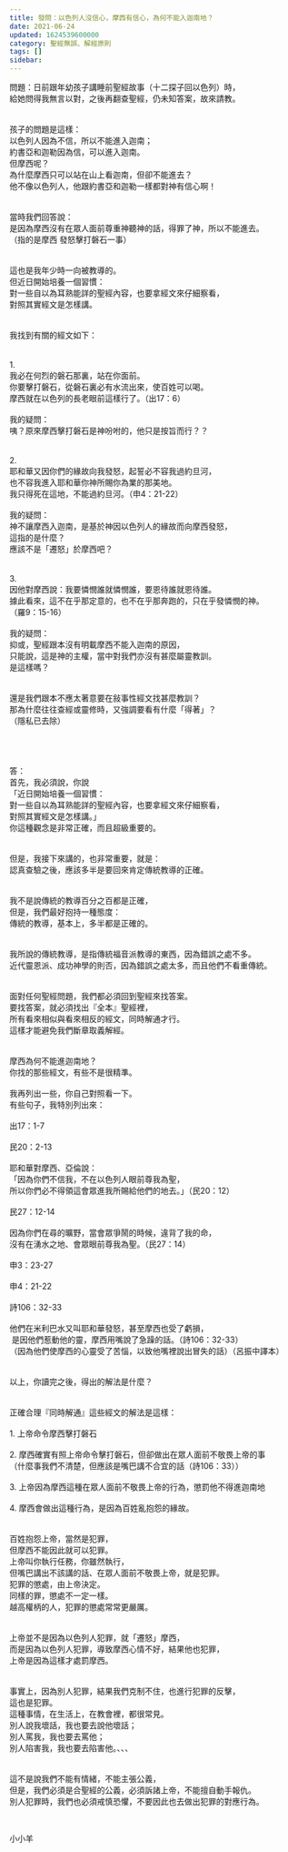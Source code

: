 ```yaml
---
title: 發問：以色列人沒信心，摩西有信心，為何不能入迦南地？
date: 2021-06-24
updated: 1624539600000
category: 聖經無誤、解經原則
tags: []
sidebar: 
---
```


<div>問題：日前跟年幼孩子講睡前聖經故事（十二探子回以色列）時，</div>
<div>給她問得我無言以對，之後再翻查聖經，仍未知答案，故來請教。</div>
<div> </div>
<div> </div>
<div>孩子的問題是這樣：</div>
<div>以色列人因為不信，所以不能進入迦南；</div>
<div>約書亞和迦勒因為信，可以進入迦南。</div>
<div>但摩西呢？</div>
<div>為什麼摩西只可以站在山上看迦南，但卻不能進去？</div>
<div>他不像以色列人，他跟約書亞和迦勒一樣都對神有信心啊！</div>
<div> </div>
<div> </div>
<div>當時我們回答說：</div>
<div>是因為摩西沒有在眾人面前尊重神聽神的話，得罪了神，所以不能進去。</div>
<div>（指的是摩西 發怒擊打磐石一事）</div>
<div> </div>
<div> </div>
<div>這也是我年少時一向被教導的。 </div>
<div>但近日開始培養一個習慣：</div>
<div>對一些自以為耳熟能詳的聖經內容，也要拿經文來仔細察看，</div>
<div>對照其實經文是怎樣講。</div>
<div> </div>
<div> </div>
<div>我找到有關的經文如下：</div>
<div> </div>
<div> </div>
<div>1.<span style="white-space:pre"> </span></div>
<div>我必在何烈的磐石那裏，站在你面前。</div>
<div>你要擊打磐石，從磐石裏必有水流出來，使百姓可以喝。</div>
<div>摩西就在以色列的長老眼前這樣行了。（出17：6）</div>
<div> </div>
<div>我的疑問：</div>
<div>咦？原來摩西擊打磐石是神吩咐的，他只是按旨而行？？</div>
<div> </div>
<div> </div>
<div>2.</div>
<div>耶和華又因你們的緣故向我發怒，起誓必不容我過約旦河，</div>
<div>也不容我進入耶和華你神所賜你為業的那美地。</div>
<div>我只得死在這地，不能過約旦河。（申4：21-22）</div>
<div> </div>
<div>我的疑問：</div>
<div>神不讓摩西入迦南，是基於神因以色列人的緣故而向摩西發怒，</div>
<div>這指的是什麼？</div>
<div>應該不是「遷怒」於摩西吧？</div>
<div> </div>
<div> </div>
<div>3.</div>
<div>因他對摩西說：我要憐憫誰就憐憫誰，要恩待誰就恩待誰。</div>
<div>據此看來，這不在乎那定意的，也不在乎那奔跑的，只在乎發憐憫的神。</div>
<div>（羅9：15-16）</div>
<div> </div>
<div>我的疑問：</div>
<div>抑或，聖經跟本沒有明載摩西不能入迦南的原因，</div>
<div>只能說，這是神的主權，當中對我們亦沒有甚麼屬靈教訓。</div>
<div>是這樣嗎？</div>
<div> </div>
<div> </div>
<div>還是我們跟本不應太著意要在敍事性經文找甚麼教訓？</div>
<div>那為什麼往往查經或靈修時，又強調要看有什麼「得著」？</div>
<div>（隱私已去除）</div>
<div> </div>
<div> </div>
<div> </div>
<div> </div>
<div>答：</div>
<div>首先，我必須說，你說</div>
<div>「近日開始培養一個習慣：</div>
<div>對一些自以為耳熟能詳的聖經內容，也要拿經文來仔細察看，</div>
<div>對照其實經文是怎樣講。」</div>
<div>你這種觀念是非常正確，而且超級重要的。</div>
<div> </div>
<div> </div>
<div>但是，我接下來講的，也非常重要，就是：</div>
<div>認真查驗之後，應該多半是要回來肯定傳統教導的正確。</div>
<div> </div>
<div> </div>
<div>我不是說傳統的教導百分之百都是正確，</div>
<div>但是，我們最好抱持一種態度：</div>
<div>傳統的教導，基本上，多半都是正確的。</div>
<div> </div>
<div> </div>
<div>我所說的傳統教導，是指傳統福音派教導的東西，因為錯誤之處不多。</div>
<div>近代靈恩派、成功神學的則否，因為錯誤之處太多，而且他們不看重傳統。</div>
<div> </div>
<div> </div>
<div>面對任何聖經問題，我們都必須回到聖經來找答案。</div>
<div>要找答案，就必須找出『全本』聖經裡，</div>
<div>所有看來相似與看來相反的經文，同時解通才行。</div>
<div>這樣才能避免我們斷章取義解經。</div>
<div> </div>
<div> </div>
<div>摩西為何不能進迦南地？</div>
<div>你找的那些經文，有些不是很精準。</div>
<div> </div>
<div>我再列出一些，你自己對照看一下。</div>
<div>有些句子，我特別列出來：</div>
<div> </div>
<div>出17：1-7</div>
<div> </div>
<div>民20：2-13</div>
<div> </div>
<div>耶和華對摩西、亞倫說：</div>
<div>「因為你們不信我，不在以色列人眼前尊我為聖，</div>
<div>所以你們必不得領這會眾進我所賜給他們的地去。」（民20：12）</div>
<div> </div>
<div>民27：12-14</div>
<div> </div>
<div>因為你們在尋的曠野，當會眾爭鬧的時候，違背了我的命，</div>
<div>沒有在湧水之地、會眾眼前尊我為聖。（民27：14）</div>
<div> </div>
<div>申3：23-27</div>
<div> </div>
<div>申4：21-22</div>
<div> </div>
<div>詩106：32-33</div>
<div> </div>
<div>他們在米利巴水又叫耶和華發怒，甚至摩西也受了虧損，</div>
<div> 是因他們惹動他的靈，摩西用嘴說了急躁的話。（詩106：32-33）</div>
<div>（因為他們使摩西的心靈受了苦惱，以致他嘴裡說出冒失的話）（呂振中譯本）</div>
<div> </div>
<div> </div>
<div>以上，你讀完之後，得出的解法是什麼？</div>
<div> </div>
<div> </div>
<div>正確合理『同時解通』這些經文的解法是這樣：</div>
<div> </div>
<div>1.<span style="white-space:pre"> </span>上帝命令摩西擊打磐石</div>
<div> </div>
<div>2.<span style="white-space:pre"> </span>摩西確實有照上帝命令擊打磐石，但卻做出在眾人面前不敬畏上帝的事</div>
<div>（什麼事我們不清楚，但應該是嘴巴講不合宜的話（詩106：33））</div>
<div> </div>
<div>3.<span style="white-space:pre"> </span>上帝因為摩西這種在眾人面前不敬畏上帝的行為，懲罰他不得進迦南地</div>
<div> </div>
<div>4.<span style="white-space:pre"> </span>摩西會做出這種行為，是因為百姓亂抱怨的緣故。</div>
<div> </div>
<div> </div>
<div>百姓抱怨上帝，當然是犯罪，</div>
<div>但摩西不能因此就可以犯罪。</div>
<div>上帝叫你執行任務，你雖然執行，</div>
<div>但嘴巴講出不該講的話、在眾人面前不敬畏上帝，就是犯罪。</div>
<div>犯罪的懲處，由上帝決定。</div>
<div>同樣的罪，懲處不一定一樣。</div>
<div>越高權柄的人，犯罪的懲處常常更嚴厲。</div>
<div> </div>
<div> </div>
<div>上帝並不是因為以色列人犯罪，就「遷怒」摩西，</div>
<div>而是因為以色列人犯罪，導致摩西心情不好，結果他也犯罪，</div>
<div>上帝是因為這樣才處罰摩西。</div>
<div> </div>
<div> </div>
<div>事實上，因為別人犯罪，結果我們克制不住，也進行犯罪的反擊，</div>
<div>這也是犯罪。</div>
<div>這種事情，在生活上，在教會裡，都很常見。</div>
<div>別人說我壞話，我也要去說他壞話；</div>
<div>別人罵我，我也要去罵他；</div>
<div>別人陷害我，我也要去陷害他。、、、</div>
<div> </div>
<div> </div>
<div>這不是說我們不能有情緒，不能主張公義，</div>
<div>但是，我們必須是合聖經的公義，必須訴諸上帝，不能擅自動手報仇。</div>
<div>別人犯罪時，我們也必須戒慎恐懼，不要因此也去做出犯罪的對應行為。</div>
<p> </p>
<p>小小羊</p>
<p> </p>
<p> </p>
